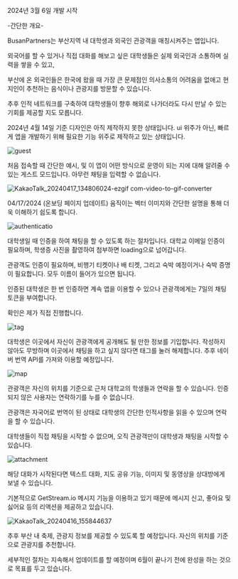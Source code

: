 2024년 3월 6일 개발 시작

-간단한 개요-

BusanPartners는 부산지역 내 대학생과 외국인 관광객을 매칭시켜주는 앱입니다.


외국어를 할 수 있거나 직접 대화를 해보고 싶은 대학생들은 실제 외국인과 소통하며 실력을 쌓을 수 있고, 


부산에 온 외국인들은 한국에 왔을 때 가장 큰 문제점인 의사소통의 어려움을 없애고 현지인이 추천하는 음식이나 관광지를 방문할 수 있습니다.


추후 인적 네트워크를 구축하여 대학생들이 향후 해외로 나가더라도 다시 만날 수 있는 기회를 제공할 지도 모릅니다.





2024년 4월 14일 기준
디자인은 아직 제작하지 못한 상태입니다. ui 위주가 아닌, 빠르게 앱을 개발하기 위해 필요한 기능 위주로 제작하고 있는 상태입니다.

![guest](https://github.com/KWON-minseok5247/BusanPartners/assets/63951789/3ebada64-7eba-44ab-b2e1-52698e56a62d)

처음 접속할 때 간단한 예시, 및 이 앱이 어떤 방식으로 운영이 되는 지에 대해 알려줄 수 있는 게스트 모드입니다. 아무런 채팅을 입력할 수 없습니다.


![KakaoTalk_20240417_134806024-ezgif com-video-to-gif-converter](https://github.com/KWON-minseok5247/BusanPartners/assets/63951789/c858544d-02e8-4e67-bfce-4b1ad80a25bc)

04/17/2024 (온보딩 페이지 업데이트)
움직이는 벡터 이미지와 간단한 설명을 통해 더욱 이해하기 쉽도록 합니다.


![authenticatio ](https://github.com/KWON-minseok5247/BusanPartners/assets/63951789/bf46fd80-d468-48b7-b134-8fa72f6582f6)

대학생일 때 인증을 하여 채팅을 할 수 있도록 하는 절차입니다. 대학교 이메일 인증이 필요하며, 학생증 사진을 촬영하여 첨부하면 loading으로 넘어갑니다.

관광객도 인증이 필요하며, 비행기 티켓이나 배 티켓, 그리고 숙박 예정이거나 숙박 증명이 필요합니다. 모두 이름이 들어가 있으면 됩니다. 

인증된 대학생은 한 번 인증하면 계속 앱을 이용할 수 있으나 관광객에게는 7일의 채팅 토큰을 부여합니다. 

확인은 제가 직접 진행합니다. 






![tag](https://github.com/KWON-minseok5247/BusanPartners/assets/63951789/571fbbe2-252a-4ead-90b8-4e1b3e27dd6a)

대학생은 이곳에서 자신이 관광객에게 공개해도 될 만한 정보를 기입합니다. 작성하지 않아도 무방하며 이곳에서 채팅을 하고 싶지 않다면 태그를 눌러 해제합니다.
추후 네이버 번역 API를 가져와 이용할 예정입니다.







![map](https://github.com/KWON-minseok5247/BusanPartners/assets/63951789/93493c5c-4a0a-428b-a569-b68d95515267)

관광객은 자신의 위치를 기준으로 근처 대학교의 학생들과 연락을 할 수 있습니다. 인증되지 않은 사용자는 연락하기를 누를 수 없습니다.

관광객은 자국어로 번역이 된 상태로 대학생의 간단한 인적사항을 읽을 수 있으며 연락을 할 수 있습니다.

대학생들이 직접 채팅을 시작할 수 없으며, 오직 관광객만이 대학생과 채팅을 시작할 수 있습니다.






![attachment](https://github.com/KWON-minseok5247/BusanPartners/assets/63951789/19ee4229-7f86-4795-8ec0-83022c306a39)

해당 대화가 시작된다면 텍스트 대화, 지도 공유 기능, 이미지 및 동영상을 상대방에게 보낼 수 있습니다. 

기본적으로 GetStream.io 메시지 기능을 이용하고 있기 때문에 메시지 신고, 좋아요 및 싫어요 등의 리액션을 제공하고 있습니다.



![KakaoTalk_20240416_155844637](https://github.com/KWON-minseok5247/BusanPartners/assets/63951789/a0384f61-c48f-4d09-90cc-3d76ff7531c3)

추후 부산 내 축제, 관광지 정보를 제공할 수 있도록 할 예정입니다. 자신의 위치를 기준으로 관광지를 추천합니다.

세부적인 절차는 지속해서 업데이트를 할 예정이며 6월이 끝나기 전에 완성을 하는 것으로 목표를 두고 있습니다.
